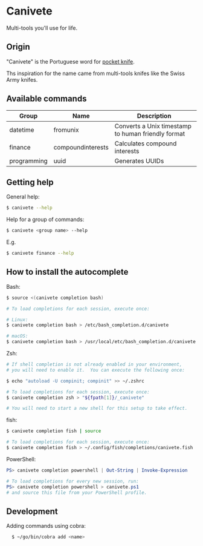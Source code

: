 # Canivete
Multi-tools you'll use for life.


## Origin

"Canivete" is the Portuguese word for [pocket knife](https://pt.wikipedia.org/wiki/Canivete).

Ths inspiration for the name came from multi-tools knifes like the Swiss Army knifes.


## Available commands

| Group | Name | Description  |
|---|---|---|
| datetime | fromunix  | Converts a Unix timestamp to human friendly format |
| finance | compoundinterests  | Calculates compound interests  |
| programming | uuid  | Generates UUIDs  |

## Getting help

General help:

```zsh
$ canivete --help
```

Help for a group of commands:

```zsh
$ canivete <group name> --help
```

E.g.

```zsh
$ canivete finance --help
```


## How to install the autocomplete

Bash:

```bash
$ source <(canivete completion bash)

# To load completions for each session, execute once:

# Linux:
$ canivete completion bash > /etc/bash_completion.d/canivete

# macOS:
$ canivete completion bash > /usr/local/etc/bash_completion.d/canivete
```

Zsh:

```zsh
# If shell completion is not already enabled in your environment,
# you will need to enable it.  You can execute the following once:

$ echo "autoload -U compinit; compinit" >> ~/.zshrc

# To load completions for each session, execute once:
$ canivete completion zsh > "${fpath[1]}/_canivete"

# You will need to start a new shell for this setup to take effect.
```

fish:

```sh
$ canivete completion fish | source

# To load completions for each session, execute once:
$ canivete completion fish > ~/.config/fish/completions/canivete.fish
```

PowerShell:

```powershell
PS> canivete completion powershell | Out-String | Invoke-Expression

# To load completions for every new session, run:
PS> canivete completion powershell > canivete.ps1
# and source this file from your PowerShell profile.
```

## Development

Adding commands using cobra:

```bash
  $ ~/go/bin/cobra add <name>
```
